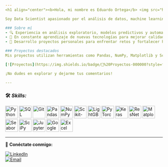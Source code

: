 ```yaml
---
<h1 align="center"><b>Hola, mi nombre es Eduardo Ortega</b> <img src="https://media.giphy.com/media/hvRJCLFzcasrR4ia7z/giphy.gif" width="35"></h1>

Soy Data Scientist apasionado por el análisis de datos, machine learning y la automatización. Actualmente, estoy profundizando mis conocimientos en Python, SQL y ML. He trabajado en proyectos que incluyen análisis de ventas, predicción de riesgos y optimización de procesos mediante visualización de datos.

### Sobre mí
- 🔍 Experiencia en análisis exploratorio, modelos predictivos y automatización de procesos.
- 🚀 En constante aprendizaje de nuevas tecnologías para mejorar calidad y eficiencia.
- 📂 Desarrollo proyectos personales para enfrentar retos y fortalecer habilidades.

### Proyectos destacados
Mis proyectos utilizan herramientas como Pandas, NumPy, Matplotlib y Scikit-Learn, orientados a resolver problemas reales a través del análisis y modelado predictivo.

[![Proyectos](https://img.shields.io/badge/📒%20Proyectos-000000?style=for-the-badge&logo=github&logoColor=white)](https://github.com/Eduardo56745/Proyectos)

¡No dudes en explorar y dejarme tus comentarios!

---
```


### 🛠️ *Skills:*
<p align="left">
  <img alt="Python" src="https://img.shields.io/badge/-Python-3776AB?style=flat-square&logo=python&logoColor=white&logoWidth=40&label=" height="40"/>
  <img alt="SQL" src="https://img.shields.io/badge/-SQL-025E8C?style=flat-square&logo=sqlite&logoColor=white&logoWidth=40&label=" height="40"/>
  <img alt="Git" src="https://img.shields.io/badge/-Git-F05032?style=flat-square&logo=git&logoColor=white&logoWidth=40&label=" height="40"/>
  <img alt="Pandas" src="https://img.shields.io/badge/-Pandas-150458?style=flat-square&logo=pandas&logoColor=white&logoWidth=40&label=" height="40"/>
  <img alt="NumPy" src="https://img.shields.io/badge/-NumPy-013243?style=flat-square&logo=numpy&logoColor=white&logoWidth=40&label=" height="40"/>
  <img alt="Scikit-learn" src="https://img.shields.io/badge/-Scikit--learn-F7931E?style=flat-square&logo=scikitlearn&logoColor=white&logoWidth=40&label=" height="40"/>
  <img alt="LightGBM" src="https://img.shields.io/badge/-LightGBM-1890FF?style=flat-square&logo=LightGBM&logoColor=white&logoWidth=40&label=" height="40"/>
  <img alt="PyTorch" src="https://img.shields.io/badge/-PyTorch-EE4C2C?style=flat-square&logo=PyTorch&logoColor=white&logoWidth=40&label=" height="40"/>
  <img alt="Keras" src="https://img.shields.io/badge/-Keras-D00000?style=flat-square&logo=Keras&logoColor=white&logoWidth=40&label=" height="40"/>
  <img alt="ResNet" src="https://img.shields.io/badge/-ResNet-000000?style=flat-square&logo=ResNet&logoColor=white&logoWidth=40&label=" height="40"/>
  <img alt="Matplotlib" src="https://img.shields.io/badge/-Matplotlib-3776AB?style=flat-square&logo=Matplotlib&logoColor=white&logoWidth=40&label=" height="40"/>
  <img alt="Seaborn" src="https://img.shields.io/badge/-Seaborn-008080?style=flat-square&logo=Seaborn&logoColor=white&logoWidth=40&label=" height="40"/>
  <img alt="SciPy" src="https://img.shields.io/badge/-SciPy-8CAAE6?style=flat-square&logo=scipy&logoColor=white&logoWidth=40&label=" height="40"/>
  <img alt="Jupyter Notebook" src="https://img.shields.io/badge/-Jupyter-F37626?style=flat-square&logo=Jupyter&logoColor=white&logoWidth=40&label=" height="40"/>
  <img alt="Google Cloud" src="https://img.shields.io/badge/-Google%20Cloud-4285F4?style=flat-square&logo=Google%20Cloud&logoColor=white&logoWidth=40&label=" height="40"/>
  <img alt="Excel" src="https://img.shields.io/badge/-Excel-217346?style=flat-square&logo=microsoft-excel&logoColor=white&logoWidth=40&label=" height="40"/>
</p>


---

🔗 **Conéctate conmigo:**

[![LinkedIn](https://img.shields.io/badge/LinkedIn-0A66C2?style=for-the-badge&logo=linkedin&logoColor=white)](https://www.linkedin.com/in/eduardo-ortega-30154629a/)  
[![Email](https://img.shields.io/badge/Email-D14836?style=for-the-badge&logo=gmail&logoColor=white)](mailto:lalox1697@gmail.com)  

